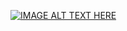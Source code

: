[![IMAGE ALT TEXT HERE](https://img.youtube.com/vi/YOUTUBE_VIDEO_ID_HERE/0.jpg)](https://www.youtube.com/watch?v=vZKlgjBxxSw)
